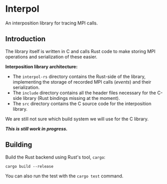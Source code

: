 # Interpol

An interposition library for tracing MPI calls.

## Introduction
The library itself is written in C and calls Rust code to make storing MPI operations and serialization of these easier.

**Interposition library architecture:**
- The `interpol-rs` directory contains the Rust-side of the library,
  implementing the storage of recorded MPI calls (*events*) and their
  serialization.
- The `include` directory contains all the header files necessary for the
  C-side library (Rust bindings missing at the moment).
- The `src` directory contains the C source code for the interposition
  library.
  
We are still not sure which build system we will use for the C library.

***This is still work in progress.***

## Building
Build the Rust backend using Rust's tool, `cargo`:
```
cargo build --release
```
You can also run the test with the `cargo test` command.

